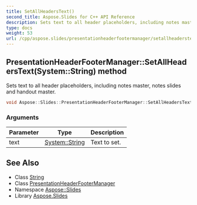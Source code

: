 ```yaml
---
title: SetAllHeadersText()
second_title: Aspose.Slides for C++ API Reference
description: Sets text to all header placeholders, including notes master, notes slides and handout master.
type: docs
weight: 53
url: /cpp/aspose.slides/presentationheaderfootermanager/setallheaderstext/
---
```

## PresentationHeaderFooterManager::SetAllHeadersText(System::String) method


Sets text to all header placeholders, including notes master, notes slides and handout master.

```cpp
void Aspose::Slides::PresentationHeaderFooterManager::SetAllHeadersText(System::String text) override
```


### Arguments

| Parameter | Type | Description |
| --- | --- | --- |
| text | [System::String](../../../system/string/) | Text to set. |

## See Also

* Class [String](../../system/string/)
* Class [PresentationHeaderFooterManager](./)
* Namespace [Aspose::Slides](../)
* Library [Aspose.Slides](../../)